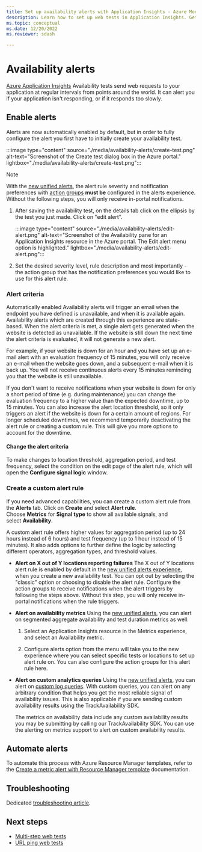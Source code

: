 ```yaml
---
title: Set up availability alerts with Application Insights - Azure Monitor | Microsoft Docs
description: Learn how to set up web tests in Application Insights. Get alerts if a website becomes unavailable or responds slowly.
ms.topic: conceptual
ms.date: 12/20/2022
ms.reviewer: sdash

---
```


# Availability alerts

[Azure Application Insights](app-insights-overview.md) Availability tests send web requests to your application at regular intervals from points around the world. It can alert you if your application isn't responding, or if it responds too slowly.

## Enable alerts

Alerts are now automatically enabled by default, but in order to fully configure the alert you first have to initially create your availability test.

:::image type="content" source="./media/availability-alerts/create-test.png" alt-text="Screenshot of the Create test dialog box in the Azure portal." lightbox="./media/availability-alerts/create-test.png":::

> [!NOTE]
> With the [new unified alerts](../alerts/alerts-overview.md), the alert rule severity and notification preferences with [action groups](../alerts/action-groups.md) **must be** configured in the alerts experience. Without the following steps, you will only receive in-portal notifications.

1. After saving the availability test, on the details tab click on the ellipsis by the test you just made. Click on "edit alert".

   :::image type="content" source="./media/availability-alerts/edit-alert.png" alt-text="Screenshot of the Availability pane for an Application Insights resource in the Azure portal. The Edit alert menu option is highlighted." lightbox="./media/availability-alerts/edit-alert.png":::

2. Set the desired severity level, rule description and most importantly - the action group that has the notification preferences you would like to use for this alert rule.

### Alert criteria

Automatically enabled Availability alerts will trigger an email when the endpoint you have defined is unavailable, and when it is available again. Availability alerts which are created through this experience are state-based. When the alert criteria is met, a single alert gets generated when the website is detected as unavailable. If the website is still down the next time the alert criteria is evaluated, it will not generate a new alert.

For example, if your website is down for an hour and you have set up an e-mail alert with an evaluation frequency of 15 minutes, you will only receive an e-mail when the website goes down, and a subsequent e-mail when it is back up. You will not receive continuous alerts every 15 minutes reminding you that the website is still unavailable.

If you don't want to receive notifications when your website is down for only a short period of time (e.g. during maintenance) you can change the evaluation frequency to a higher value than the expected downtime, up to 15 minutes. You can also increase the alert location threshold, so it only triggers an alert if the website is down for a certain amount of regions. For longer scheduled downtimes, we recommend temporarily deactivating the alert rule or creating a custom rule. This will give you more options to account for the downtime.

#### Change the alert criteria

To make changes to location threshold, aggregation period, and test frequency, select the condition on the edit page of the alert rule, which will open the **Configure signal logic** window.

### Create a custom alert rule

If you need advanced capabilities, you can create a custom alert rule from the **Alerts** tab. Click on **Create** and select **Alert rule**. Choose **Metrics** for **Signal type** to show all available signals, and select **Availability**.

A custom alert rule offers higher values for aggregation period (up to 24 hours instead of 6 hours) and test frequency (up to 1 hour instead of 15 minutes). It also adds options to further define the logic by selecting different operators, aggregation types, and threshold values.

- **Alert on X out of Y locations reporting failures** The X out of Y locations alert rule is enabled by default in the [new unified alerts experience](../alerts/alerts-overview.md), when you create a new availability test. You can opt out by selecting the "classic" option or choosing to disable the alert rule. Configure the action groups to receive notifications when the alert triggers by following the steps above. Without this step, you will only receive in-portal notifications when the rule triggers.

- **Alert on availability metrics** Using the [new unified alerts](../alerts/alerts-overview.md), you can alert on segmented aggregate availability and test duration metrics as well:

   1. Select an Application Insights resource in the Metrics experience, and select an Availability metric.

   2. Configure alerts option from the menu will take you to the new experience where you can select specific tests or locations to set up alert rule on. You can also configure the action groups for this alert rule here.

- **Alert on custom analytics queries** Using the [new unified alerts](../alerts/alerts-overview.md), you can alert on [custom log queries](../alerts/alerts-unified-log.md). With custom queries, you can alert on any arbitrary condition that helps you get the most reliable signal of availability issues. This is also applicable if you are sending custom availability results using the TrackAvailability SDK.

  The metrics on availability data include any custom availability results you may be submitting by calling our TrackAvailability SDK. You can use the alerting on metrics support to alert on custom availability results.

## Automate alerts

To automate this process with Azure Resource Manager templates, refer to the [Create a metric alert with Resource Manager template](../alerts/alerts-metric-create-templates.md#template-for-an-availability-test-along-with-a-metric-alert) documentation.

## Troubleshooting

Dedicated [troubleshooting article](troubleshoot-availability.md).

## Next steps

- [Multi-step web tests](availability-multistep.md)
- [URL ping web tests](monitor-web-app-availability.md)
